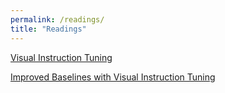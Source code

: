 ```yaml
---
permalink: /readings/
title: "Readings"
---
```

[Visual Instruction Tuning](/files/llava.pdf)

[Improved Baselines with Visual Instruction Tuning](/files/llava_improved.pdf)